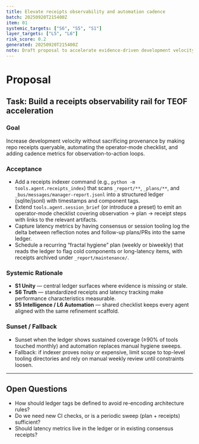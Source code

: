 ```yaml
---
title: Elevate receipts observability and automation cadence
batch: 20250920T215400Z
item: 01
systemic_targets: ["S6", "S5", "S1"]
layer_targets: ["L5", "L6"]
risk_score: 0.2
generated: 20250920T215400Z
note: Draft proposal to accelerate evidence-driven development velocity.
---
```


# Proposal

## Task: Build a receipts observability rail for TEOF acceleration

### Goal
Increase development velocity without sacrificing provenance by making repo receipts queryable, automating the operator-mode checklist, and adding cadence metrics for observation-to-action loops.

### Acceptance
- Add a receipts indexer command (e.g., `python -m tools.agent.receipts_index`) that scans `_report/**`, `_plans/**`, and `_bus/messages/manager-report.jsonl` into a structured ledger (sqlite/jsonl) with timestamps and component tags.
- Extend `tools.agent.session_brief` (or introduce a preset) to emit an operator-mode checklist covering observation → plan → receipt steps with links to the relevant artifacts.
- Capture latency metrics by having consensus or session tooling log the delta between reflection notes and follow-up plans/PRs into the same ledger.
- Schedule a recurring “fractal hygiene” plan (weekly or biweekly) that reads the ledger to flag cold components or long-latency items, with receipts archived under `_report/maintenance/`.

### Systemic Rationale
- **S1 Unity** — central ledger surfaces where evidence is missing or stale.
- **S6 Truth** — standardized receipts and latency tracking make performance characteristics measurable.
- **S5 Intelligence / L6 Automation** — shared checklist keeps every agent aligned with the same refinement scaffold.

### Sunset / Fallback
- Sunset when the ledger shows sustained coverage (≥90% of tools touched monthly) and automation replaces manual hygiene sweeps.
- Fallback: if indexer proves noisy or expensive, limit scope to top-level tooling directories and rely on manual weekly review until constraints loosen.

---

## Open Questions
- How should ledger tags be defined to avoid re-encoding architecture rules?
- Do we need new CI checks, or is a periodic sweep (plan + receipts) sufficient?
- Should latency metrics live in the ledger or in existing consensus receipts?

